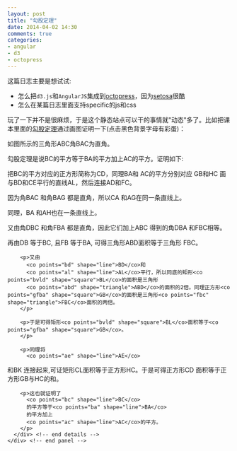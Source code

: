 ```yaml
---
layout: post
title: "勾股定理"
date: 2014-04-02 14:30
comments: true
categories:
- angular
- d3
- octopress
---
```


这篇日志主要是想试试:

* 怎么把`d3.js`和`AngularJS`集成到[octopress](https://lenciel.com/2013/03/blog-with-octopress-and-github-pages/)，因为[setosa](http://vudlab.com/bart/)很酷
* 怎么在某篇日志里面支持specific的js和css

玩了一下并不是很麻烦，于是这个静态站点可以干的事情就"动态"多了。比如把课本里面的[勾股定理](http://aleph0.clarku.edu/~djoyce/java/elements/bookI/propI47.html)通过画图证明一下(点击黑色背景字母有彩蛋)：

<link rel="stylesheet" type="text/css" href="{{ site.static_base }}/downloads/static/css/math_d3_angular.css">
<script src="{{ site.static_base }}/downloads/static/js/d3.min.js" charset="utf-8"></script>
<script src="{{ site.static_base }}/downloads/static/js/angular.min.js" charset="utf-8"></script>
<script src="{{ site.static_base }}/downloads/static/js/math_d3_angular.js" charset="utf-8"></script>

<div class="main-content" ng-app="app" ng-controller="MainCtrl" ng-style="styles.content" ng-class="{ sm : w < 650 }" ng-init="init()">
    <div id="panel1" class="panel" ng-style="styles.panel1">
      <stage selected-shape="selectedShape" ng-mouseover="selectedShape = null" />
    </div>
    <div id="panel2" class="panel" ng-style="styles.panel2">
      <div class="details">
        <p>
          如图所示的三角形<co points="abc" shape="triangle">ABC</co>角<co points="bac" shape="angle">BAC</co>为直角。
        </p>
        <p>
          勾股定理是说<co points="bdec" shape="square">BC</co>的平方等于<co points="abfg" shape="square">BA</co>的平方加上<co points="ackh" shape="square">AC</co>的平方。证明如下:
        </p>
        <p>
          把<co points="bc" shape="line">BC</co>的平方对应的正方形简称为<co points="bdec" shape="square">CD</co>，同理<co points="ba" shape="line">BA</co>和
          <co points="ac" shape="line">AC</co>的平方分别对应
<co points="abfg" shape="square">GB</co>和<co points="ackh" shape="square">HC</co>
画与<co points="bd" shape="line">BD</co>和<co points="ce" shape="line">CE</co>平行的直线<co points="al" shape="line">AL</co>，然后连接<co points="ad" shape="line">AD</co>和<co points="fc" shape="line">FC</co>。
        </p>
        <p>因为角<co points="bac" shape="angle">BAC</co>
          和角<co points="bag" shape="angle">BAG</co>
          都是直角，所以<co points="ca" shape="line">CA</co>
          和<co points="ag" shape="line">AG</co>在同一条直线上。
        </p>
        <p>
          同理，<co points="ba" shape="line">BA</co>
          和<co points="ah" shape="line">AH</co>也在一条直线上。
        </p>
        <p>
          又由角<co points="dbc" shape="angle">DBC</co>
          和角<co points="fba" shape="angle">FBA</co>
          都是直角，因此它们加上<co points="abc" shape="angle">ABC</co>
          得到的角<co points="dba" shape="angle">DBA</co>
          和<co points="fbc" shape="angle">FBC</co>相等。
        </p>
        <p>
          再由<co points="db" shape="line">DB</co>
          等于<co points="bc" shape="line">BC</co>,
          且<co points="fb" shape="line">FB</co>
          等于<co points="ba" shape="line">BA</co>,
          可得三角形<co points="abd" shape="triangle">ABD</co>面积等于三角形
          <co points="fbc" shape="triangle">FBC</co>。
        </p>

        <p>又由
          <co points="bd" shape="line">BD</co>和
          <co points="al" shape="line">AL</co>平行，所以同底的矩形<co points="bvld" shape="square">BL</co>的面积是三角形
          <co points="abd" shape="triangle">ABD</co>的面积的2倍。同理正方形<co points="gfba" shape="square">GB</co>的面积是三角形<co points="fbc" shape="triangle">FBC</co>面积的两倍。
        </p>

        <p>于是可得矩形<co points="bvld" shape="square">BL</co>面积等于<co points="gfba" shape="square">GB</co>。
        </p>

        <p>同理将
          <co points="ae" shape="line">AE</co>
和<co points="bk" shape="line">BK</co>
连接起来,可证矩形<co points="cvle" shape="square">CL</co>面积等于正方形<co points="hack" shape="square">HC</co>。于是可得正方形<co points="bdec" shape="square">CD</co>
面积等于正方形<co points="gfba" shape="square">GB</co>与<co points="hack" shape="square">HC</co>的和。
        </p>

        <p>这也就证明了
          <co points="bc" shape="line">BC</co>
          的平方等于<co points="ba" shape="line">BA</co>
          的平方加上
          <co points="ac" shape="line">AC</co>的平方。
        </p>
      </div> <!-- end details -->
    </div> <!-- end panel -->
</div>
